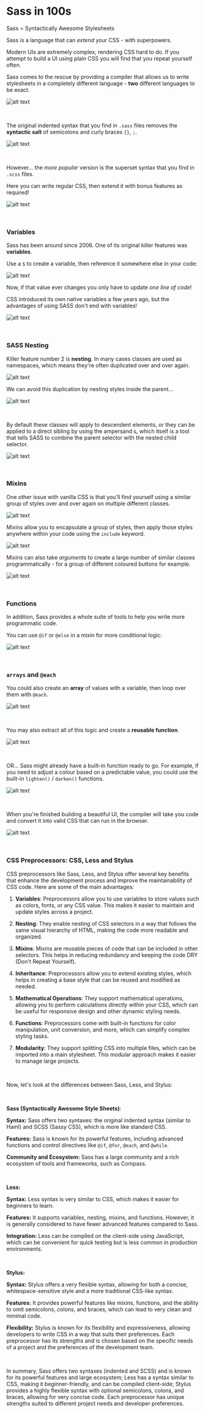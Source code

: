 # Sass in 100s

Sass = Syntactically Awesome Stylesheets

Sass is a language that can *extend* your CSS - with superpowers. 

Modern UIs are extremely complex, rendering CSS hard to do. If you attempt to build a UI using plain CSS you will find that you repeat yourself often.

Sass comes to the rescue by providing a compiler that allows us to write stylesheets in a completely different language - **two** different languages to be exact.

![alt text](images/{46B949DD-3B69-4244-A19F-E427383307E8}.png)

<br>

The original indented syntax that you find in `.sass` files removes the **syntactic salt** of semicolons and curly braces `{}`, `;`.

![alt text](images/{58CEA0BB-CE75-4570-B5C8-FC3DD3FD531F}.png)

<br>

However... the *more popular* version is the superset syntax that you find in `.scss` files.   

Here you can write regular CSS, then extend it with bonus features as required! 

![alt text](images/{CB964A74-EEEB-471E-A7D7-3F81DBBA0E4F}.png)

<br>


### Variables

Sass has been around since 2006. One of its original killer features was **variables**.

Use a `$` to create a variable, then reference it somewhere else in your code: 

![alt text](images/{95FA60B0-0D0F-4D38-BDE7-87B86E65D319}.png)

Now, if that value ever changes you only have to update *one line of code*!

CSS introduced its own native variables a few years ago, but the advantages of using SASS don't end with variables! 

![alt text](images/{19B7611F-909D-47AB-AE5D-A308EE2D581F}.png)

<br>

### SASS Nesting

Killer feature number 2 is **nesting**. In many cases classes are used as namespaces, which means they're often duplicated over and over again. 

![alt text](images/{D5F3DAFD-4D68-4D39-8307-77AA549651FB}.png)

We can avoid this duplication by nesting styles inside the parent...

![alt text](images/{9FF7FDDC-4C9F-4324-B848-D2D57E39777B}.png)

<br>

By default these classes will apply to descendent elements, or they can be applied to a direct sibling by using the ampersand `&`, which itself is a tool that tells SASS to combine the parent selector with the nested child selector. 

![alt text](images/{FFAC0B25-027D-4B0C-B1D0-F267E1CA27F9}.png)

<br>

### Mixins

One other issue with vanilla CSS is that you'll find yourself using a similar group of styles over and over again on multiple different classes.

![alt text](images/{7B35F00C-4F90-4871-BEFC-18D3D7E6B7D8}.png)

Mixins allow you to encapsulate a group of styles, then apply those styles anywhere within your code using the `include` keyword.

![alt text](images/{66FDB226-EE90-4A95-8C6E-2BA300FF78C4}.png)

Mixins can also take *arguments* to create a large number of similar classes programmatically - for a group of different coloured buttons for example. 

![alt text](images/{4B45AD49-6F32-492C-AB47-985CF347B607}.png)

<br>

### Functions

In addition, Sass provides a whole suite of tools to help you write more programmatic code. 

You can use `@if` or `@else` in a mixin for more conditional logic:

![alt text](images/{C5A4E1C0-8B83-404A-AC12-5824A14E2288}.png)

<br>

### `arrays` and `@each`

You could also create an **array** of values with a variable, then loop over them with `@each`.

![alt text](images/{C4621B0F-95C2-48E7-9BE5-0A6508D84528}.png)

<br>

You may also extract all of this logic and create a **reusable function**.

![alt text](images/{6CB66B02-130C-4BDE-98E9-4756C06C22AB}.png)

<br>

OR... Sass might already have a built-in function ready to go. For example, if you need to adjust a colour based on a predictable value, you could use the built-in `lighten()` / `darken()` functions.

![alt text](images/{9D9CC3D3-0C5F-48B6-80DA-CD7ED1CE5589}.png)

<br>

When you're finished building a beautiful UI, the compiler will take you code and convert it into valid CSS that can run in the browser. 

![alt text](images/{46B949DD-3B69-4244-A19F-E427383307E8}.png)

<br>

### CSS Preprocessors: CSS, Less and Stylus

CSS preprocessors like Sass, Less, and Stylus offer several key benefits that enhance the development process and improve the maintainability of CSS code. Here are some of the main advantages:

1. **Variables**: Preprocessors allow you to use variables to store values such as colors, fonts, or any CSS value. This makes it easier to maintain and update styles across a project.

2. **Nesting**: They enable nesting of CSS selectors in a way that follows the same visual hierarchy of HTML, making the code more readable and organized.

3. **Mixins**: Mixins are reusable pieces of code that can be included in other selectors. This helps in reducing redundancy and keeping the code DRY (Don't Repeat Yourself).

4. **Inheritance**: Preprocessors allow you to extend existing styles, which helps in creating a base style that can be reused and modified as needed.

5. **Mathematical Operations**: They support mathematical operations, allowing you to perform calculations directly within your CSS, which can be useful for responsive design and other dynamic styling needs.

6. **Functions**: Preprocessors come with built-in functions for color manipulation, unit conversion, and more, which can simplify complex styling tasks.

7. **Modularity**: They support splitting CSS into multiple files, which can be imported into a main stylesheet. This modular approach makes it easier to manage large projects.

<br>

Now, let's look at the differences between Sass, Less, and Stylus:

<br>

**Sass (Syntactically Awesome Style Sheets)**:

**Syntax:** Sass offers two syntaxes: the original indented syntax (similar to Haml) and SCSS (Sassy CSS), which is more like standard CSS.

**Features:** Sass is known for its powerful features, including advanced functions and control directives like `@if`, `@for`, `@each`, and `@while`.

**Community and Ecosystem:** Sass has a large community and a rich ecosystem of tools and frameworks, such as Compass.

<br>

**Less:**

**Syntax:** Less syntax is very similar to CSS, which makes it easier for beginners to learn.

**Features:** It supports variables, nesting, mixins, and functions. However, it is generally considered to have fewer advanced features compared to Sass.

**Integration:** Less can be compiled on the client-side using JavaScript, which can be convenient for quick testing but is less common in production environments.

<br>

**Stylus:**

**Syntax:** Stylus offers a very flexible syntax, allowing for both a concise, whitespace-sensitive style and a more traditional CSS-like syntax.

**Features:** It provides powerful features like mixins, functions, and the ability to omit semicolons, colons, and braces, which can lead to very clean and minimal code.

**Flexibility:** Stylus is known for its flexibility and expressiveness, allowing developers to write CSS in a way that suits their preferences.
Each preprocessor has its strengths and is chosen based on the specific needs of a project and the preferences of the development team.

<br>

In summary, Sass offers two syntaxes (indented and SCSS) and is known for its powerful features and large ecosystem; Less has a syntax similar to CSS, making it beginner-friendly, and can be compiled client-side; Stylus provides a highly flexible syntax with optional semicolons, colons, and braces, allowing for very concise code. Each preprocessor has unique strengths suited to different project needs and developer preferences.

